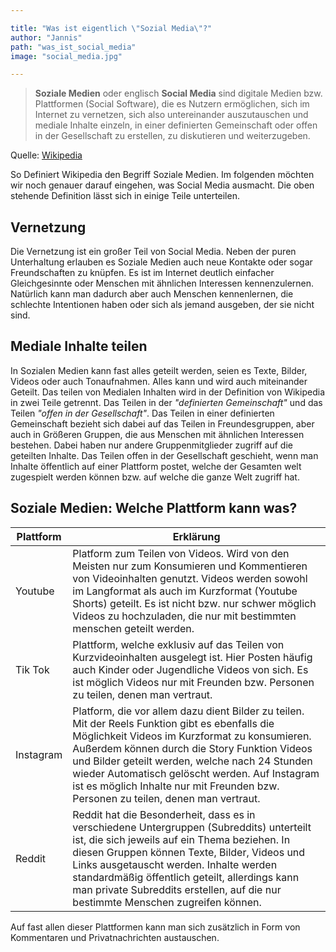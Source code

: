 ```yaml
---

title: "Was ist eigentlich \"Sozial Media\"?"
author: "Jannis"
path: "was_ist_social_media"
image: "social_media.jpg"

---
```

> **Soziale Medien** oder englisch  **Social Media** sind digitale Medien bzw. Plattformen (Social Software), die es Nutzern ermöglichen, sich im Internet zu vernetzen, sich also untereinander auszutauschen und mediale Inhalte einzeln, in einer definierten Gemeinschaft oder offen in der Gesellschaft zu erstellen, zu diskutieren und weiterzugeben.

Quelle: [Wikipedia](https://de.wikipedia.org/wiki/Soziale_Medien)

So Definiert Wikipedia den Begriff Soziale Medien. Im folgenden möchten wir noch genauer darauf eingehen, was Social Media ausmacht. Die oben stehende Definition lässt sich in einige Teile unterteilen.


## Vernetzung
Die Vernetzung ist ein großer Teil von Social Media. Neben der puren Unterhaltung erlauben es Soziale Medien auch neue Kontakte oder sogar Freundschaften zu knüpfen. Es ist im Internet deutlich einfacher Gleichgesinnte oder Menschen mit ähnlichen Interessen kennenzulernen. Natürlich kann man dadurch aber auch Menschen kennenlernen, die schlechte Intentionen haben oder sich als jemand ausgeben, der sie nicht sind.

## Mediale Inhalte teilen 
In Sozialen Medien kann fast alles geteilt werden, seien es Texte, Bilder, Videos oder auch Tonaufnahmen. Alles kann und wird auch miteinander Geteilt. Das teilen von Medialen Inhalten wird in der Definition von Wikipedia in zwei Teile getrennt. Das Teilen in der *"definierten Gemeinschaft"* und das Teilen *"offen in der Gesellschaft"*. Das Teilen in einer definierten Gemeinschaft bezieht sich dabei auf das Teilen in Freundesgruppen, aber auch in Größeren Gruppen, die aus Menschen mit ähnlichen Interessen bestehen. Dabei haben nur andere Gruppenmitglieder zugriff auf die geteilten Inhalte. Das Teilen offen in der Gesellschaft geschieht, wenn man Inhalte öffentlich auf einer Plattform postet, welche der Gesamten welt zugespielt werden können bzw. auf welche die ganze Welt zugriff hat.

## Soziale Medien: Welche Plattform kann was?
|Plattform|Erklärung  |
|--|--|
| Youtube | Platform zum Teilen von Videos. Wird von den Meisten nur zum Konsumieren und Kommentieren von Videoinhalten genutzt. Videos werden sowohl im Langformat als auch im Kurzformat (Youtube Shorts) geteilt. Es ist nicht bzw. nur schwer möglich Videos zu hochzuladen, die nur mit bestimmten menschen geteilt werden. |
| Tik Tok | Plattform, welche exklusiv auf das Teilen von Kurzvideoinhalten ausgelegt ist. Hier Posten häufig auch Kinder oder Jugendliche Videos von sich. Es ist möglich Videos nur mit Freunden bzw. Personen zu teilen, denen man vertraut. |
| Instagram | Platform, die vor allem dazu dient Bilder zu teilen. Mit der Reels Funktion gibt es ebenfalls die Möglichkeit Videos im Kurzformat zu konsumieren. Außerdem können durch die Story Funktion Videos und Bilder geteilt werden, welche nach 24 Stunden wieder Automatisch gelöscht werden. Auf Instagram ist es möglich Inhalte nur mit Freunden bzw. Personen zu teilen, denen man vertraut. |
| Reddit | Reddit hat die Besonderheit, dass es in verschiedene Untergruppen (Subreddits) unterteilt ist, die sich jeweils auf ein Thema beziehen. In diesen Gruppen können Texte, Bilder, Videos und Links ausgetauscht werden. Inhalte werden standardmäßig öffentlich geteilt, allerdings kann man private Subreddits erstellen, auf die nur bestimmte Menschen zugreifen können.|

Auf fast allen dieser Plattformen kann man sich zusätzlich in Form von Kommentaren und Privatnachrichten austauschen.

